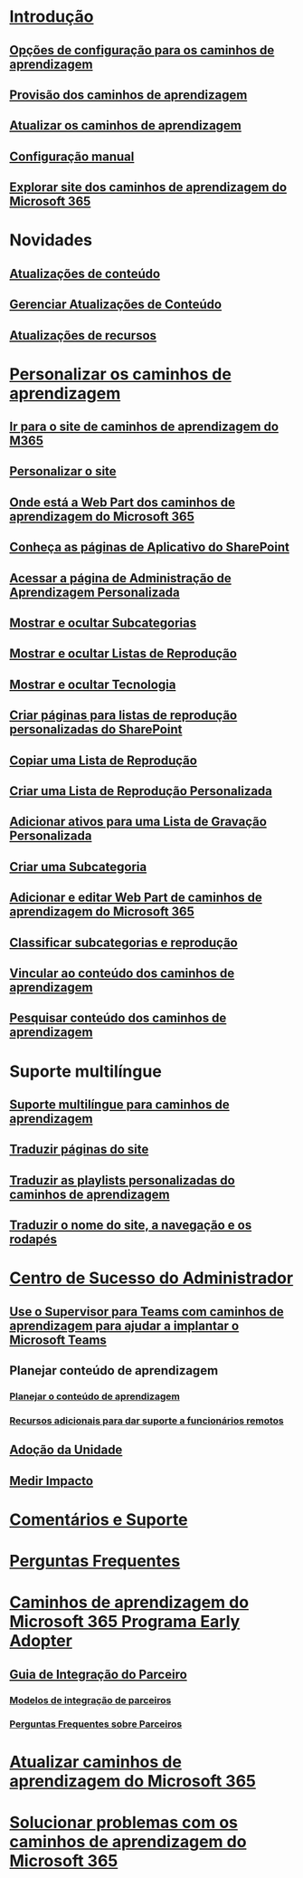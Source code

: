 # [Introdução](index.md)  
## [Opções de configuração para os caminhos de aprendizagem](custom_setupoptions.md)
## [Provisão dos caminhos de aprendizagem](custom_provision.md)
## [Atualizar os caminhos de aprendizagem](custom_update.md)
## [Configuração manual](custom_manualsetup.md)
## [Explorar site dos caminhos de aprendizagem do Microsoft 365](custom_exploresite.md)
# Novidades 
## [Atualizações de conteúdo](custom_contentupdates.md) 
## [Gerenciar Atualizações de Conteúdo](custom_contentupdatesmanage.md)
## [Atualizações de recursos](custom_featureupdates.md)
# [Personalizar os caminhos de aprendizagem](custom_overview.md)
## [Ir para o site de caminhos de aprendizagem do M365](custom_goto.md)
## [Personalizar o site](custom_edithelp.md)
## [Onde está a Web Part dos caminhos de aprendizagem do Microsoft 365](custom_whereiswebpart.md)
## [Conheça as páginas de Aplicativo do SharePoint](custom_apppages.md)
## [Acessar a página de Administração de Aprendizagem Personalizada](custom_accessadmin.md)
## [Mostrar e ocultar Subcategorias](custom_hideshowsub.md)
## [Mostrar e ocultar Listas de Reprodução](custom_hideshowplaylists.md)
## [Mostrar e ocultar Tecnologia](custom_hideshowtech.md)
## [Criar páginas para listas de reprodução personalizadas do SharePoint](custom_createnewpage.md)
## [Copiar uma Lista de Reprodução](custom_copyplaylist.md)
## [Criar uma Lista de Reprodução Personalizada](custom_createnewplaylist.md)
## [Adicionar ativos para uma Lista de Gravação Personalizada](custom_addassets.md)
## [Criar uma Subcategoria](custom_createnewcat.md)
## [Adicionar e editar Web Part de caminhos de aprendizagem do Microsoft 365](custom_addwebpart.md)
## [Classificar subcategorias e reprodução](custom_sortsubplay.md)
## [Vincular ao conteúdo dos caminhos de aprendizagem](custom_linking.md)
## [Pesquisar conteúdo dos caminhos de aprendizagem](custom_search.md)
# Suporte multilíngue
## [Suporte multilíngue para caminhos de aprendizagem](custom_overview_ml.md)
## [Traduzir páginas do site](custom_translate_page_ml.md)
## [Traduzir as playlists personalizadas do caminhos de aprendizagem](custom_translate_pl_ml.md)
## [Traduzir o nome do site, a navegação e os rodapés](custom_sitenamenav_ml.md)
# [Centro de Sucesso do Administrador](custom_successcenter.md)
## [Use o Supervisor para Teams com caminhos de aprendizagem para ajudar a implantar o Microsoft Teams](custom_teamsadvisor.md)
## Planejar conteúdo de aprendizagem 
### [Planejar o conteúdo de aprendizagem](custom_plancontent.md)
### [Recursos adicionais para dar suporte a funcionários remotos](custom_plancontent_remoteresources.md)
## [Adoção da Unidade](driveadoption.md)
## [Medir Impacto](custom_measureimpact.md)
# [Comentários e Suporte](feedback.md)
# [Perguntas Frequentes](faq.md)
# [Caminhos de aprendizagem do Microsoft 365 Programa Early Adopter](custom_partnerguide.md)
## [Guia de Integração do Parceiro](custom_partnerguide_getfam.md)
### [Modelos de integração de parceiros](custom_partnerguide_contint.md) 
### [Perguntas Frequentes sobre Parceiros](custom_partner.md)
# [Atualizar caminhos de aprendizagem do Microsoft 365](custom_update.md)
# [Solucionar problemas com os caminhos de aprendizagem do Microsoft 365](custom_troubleshooting.md) 